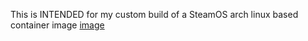 This is INTENDED for my custom build of a SteamOS arch linux based container image
[image](https://github.com/tj5miniop/distrobox-steamos-setup/assets/82961157/868778e4-30ef-4c4e-9c5d-2d3aee6ab4aa)
